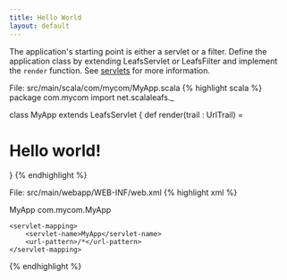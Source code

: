 ```yaml
---
title: Hello World
layout: default
---
```


The application's starting point is either a servlet or a filter. Define the application class by extending LeafsServlet or LeafsFilter and implement the `render` function. See [servlets](/serlvet.html) for more information.

<label>File: src/main/scala/com/mycom/MyApp.scala</label>
{% highlight scala %}
package com.mycom
import net.scalaleafs._

class MyApp extends LeafsServlet {
  def render(trail : UrlTrail) = <h1>Hello world!</h1>
}
{% endhighlight %}


<label>File: src/main/webapp/WEB-INF/web.xml</label>
{% highlight xml %}
<?xml version="1.0" encoding="UTF-8"?>
<web-app>
    <servlet>
       <servlet-name>MyApp</servlet-name>
       <servlet-class>com.mycom.MyApp</servlet-class>
    </servlet>

    <servlet-mapping>
        <servlet-name>MyApp</servlet-name>
        <url-pattern>/*</url-pattern>
    </servlet-mapping>
</web-app>
{% endhighlight %}

